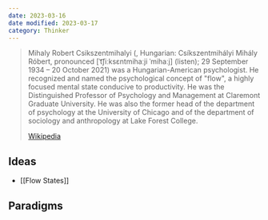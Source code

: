 ```yaml
---
date: 2023-03-16
date modified: 2023-03-17
category: Thinker
---
```

> Mihaly Robert Csikszentmihalyi (, Hungarian: Csíkszentmihályi Mihály Róbert, pronounced [ˈt͡ʃiːksɛntmihaːji ˈmihaːj] (listen); 29 September 1934 – 20 October 2021) was a Hungarian-American psychologist. He recognized and named the psychological concept of "flow", a highly focused mental state conducive to productivity. He was the Distinguished Professor of Psychology and Management at Claremont Graduate University. He was also the former head of the department of psychology at the University of Chicago and of the department of sociology and anthropology at Lake Forest College.
>
> [Wikipedia](https://en.wikipedia.org/wiki/Mihaly%20Csikszentmihalyi)

## Ideas
- [[Flow States]]

## Paradigms
